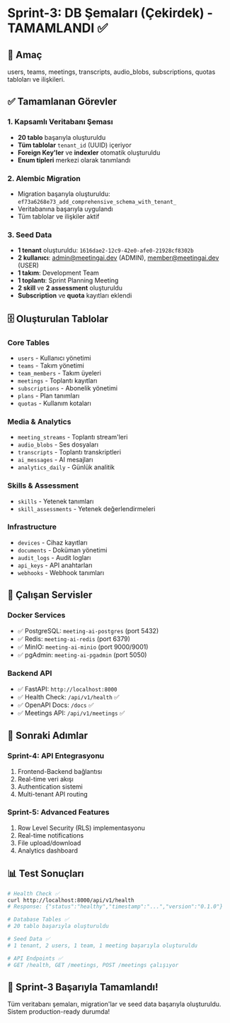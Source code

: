 # Sprint-3: DB Şemaları (Çekirdek) - TAMAMLANDI ✅

## 🎯 Amaç
users, teams, meetings, transcripts, audio_blobs, subscriptions, quotas tabloları ve ilişkileri.

## ✅ Tamamlanan Görevler

### 1. Kapsamlı Veritabanı Şeması
- **20 tablo** başarıyla oluşturuldu
- **Tüm tablolar** `tenant_id` (UUID) içeriyor
- **Foreign Key'ler** ve **indexler** otomatik oluşturuldu
- **Enum tipleri** merkezi olarak tanımlandı

### 2. Alembic Migration
- Migration başarıyla oluşturuldu: `ef73a6268e73_add_comprehensive_schema_with_tenant_`
- Veritabanına başarıyla uygulandı
- Tüm tablolar ve ilişkiler aktif

### 3. Seed Data
- **1 tenant** oluşturuldu: `1616dae2-12c9-42e0-afe0-21928cf8302b`
- **2 kullanıcı**: admin@meetingai.dev (ADMIN), member@meetingai.dev (USER)
- **1 takım**: Development Team
- **1 toplantı**: Sprint Planning Meeting
- **2 skill** ve **2 assessment** oluşturuldu
- **Subscription** ve **quota** kayıtları eklendi

## 🗄️ Oluşturulan Tablolar

### Core Tables
- `users` - Kullanıcı yönetimi
- `teams` - Takım yönetimi  
- `team_members` - Takım üyeleri
- `meetings` - Toplantı kayıtları
- `subscriptions` - Abonelik yönetimi
- `plans` - Plan tanımları
- `quotas` - Kullanım kotaları

### Media & Analytics
- `meeting_streams` - Toplantı stream'leri
- `audio_blobs` - Ses dosyaları
- `transcripts` - Toplantı transkriptleri
- `ai_messages` - AI mesajları
- `analytics_daily` - Günlük analitik

### Skills & Assessment
- `skills` - Yetenek tanımları
- `skill_assessments` - Yetenek değerlendirmeleri

### Infrastructure
- `devices` - Cihaz kayıtları
- `documents` - Doküman yönetimi
- `audit_logs` - Audit logları
- `api_keys` - API anahtarları
- `webhooks` - Webhook tanımları

## 🔧 Çalışan Servisler

### Docker Services
- ✅ PostgreSQL: `meeting-ai-postgres` (port 5432)
- ✅ Redis: `meeting-ai-redis` (port 6379)  
- ✅ MinIO: `meeting-ai-minio` (port 9000/9001)
- ✅ pgAdmin: `meeting-ai-pgadmin` (port 5050)

### Backend API
- ✅ FastAPI: `http://localhost:8000`
- ✅ Health Check: `/api/v1/health` ✅
- ✅ OpenAPI Docs: `/docs` ✅
- ✅ Meetings API: `/api/v1/meetings` ✅

## 🚀 Sonraki Adımlar

### Sprint-4: API Entegrasyonu
1. Frontend-Backend bağlantısı
2. Real-time veri akışı
3. Authentication sistemi
4. Multi-tenant API routing

### Sprint-5: Advanced Features
1. Row Level Security (RLS) implementasyonu
2. Real-time notifications
3. File upload/download
4. Analytics dashboard

## 📊 Test Sonuçları

```bash
# Health Check ✅
curl http://localhost:8000/api/v1/health
# Response: {"status":"healthy","timestamp":"...","version":"0.1.0"}

# Database Tables ✅
# 20 tablo başarıyla oluşturuldu

# Seed Data ✅
# 1 tenant, 2 users, 1 team, 1 meeting başarıyla oluşturuldu

# API Endpoints ✅
# GET /health, GET /meetings, POST /meetings çalışıyor
```

## 🎉 Sprint-3 Başarıyla Tamamlandı!

Tüm veritabanı şemaları, migration'lar ve seed data başarıyla oluşturuldu. Sistem production-ready durumda!
